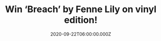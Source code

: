 ---
campaign-uuid: "c-cb150943-a928-4fe7-8af1-29a3032e355b"
type: "Competition"
category: "Music"
date: "2020-09-22T06:00:00.000Z"
end-date: "2020-10-22T23:59:00.000Z"
disable-form: false
is_promoted: false
has_entry_page: true
title: "Win ‘Breach’ by Fenne Lily on vinyl edition!"
competition-description: "<p>Fenne Lily is back with an amazing new album full of\
  \ awkwardness, self-acceptance and solitude called ‘Breach’. We have great news\
  \ for you because we are giving away a copy of Fenne’s new album on vinyl edition\
  \ for you to discover her new hits.</p>\n<p>Click below and it could be coming home\
  \ with you.</p>\n"
hero-header: "Win ‘Breach’ by Fenne Lily on vinyl edition!"
terms-confirmation: "N/A"
banner-img: "https://assets.expresslyapp.com/asset-1feb0494-a5fb-4b0e-8cf5-9785d2a5f558.jpg"
logo-left-href: "http://club.expressly.io"
logo-left-image: "https://assets.expresslyapp.com/asset-11bcdf13-517f-4719-9e4f-20d4f9568688.jpg"
logo-left-title: "Expressly club"
bg-image-hero: "https://assets.expresslyapp.com/asset-742061c4-3cc8-4f94-a934-b1bfd0752d7e.jpg"
bg-image-first: "https://assets.expresslyapp.com/asset-24f477df-57bb-4c07-a04b-7155ea193796.jpg"
section1-content: "<p>Isolation is nothing new for Fenne Lily. In fact, she's written\
  \ an album of songs all about it. It's an expansive, diaristic, frequently sardonic\
  \ record that deals with the mess and the catharsis of entering your 20s and finding\
  \ peace while being alone.</p>\n<p>’Breach’ is a stellar progression overall. Click\
  \ below for a chance to win a copy of it now.</p>\n"
entry-title: "Win ‘Breach’ by Fenne Lily on vinyl edition!"
entry-content: "<p>Enter the draw to win ‘Breach’ by Fenne Lily on vinyl edition by\
  \ completing the form below before 23:59 on the 22nd of October 2020.</p>\n"
has-winner: false
prize-description: "‘Breach’ by Fenne Lily on vinyl edition!"
special-conditions: "Multiple entries are allowed up to one every day.\r\n\r\nThis\
  \ competition is also available on: https://aaa.nme.com/competitions/fenne-lily-vinyl-giveaway"
country-restrictions:
- "GB"
---